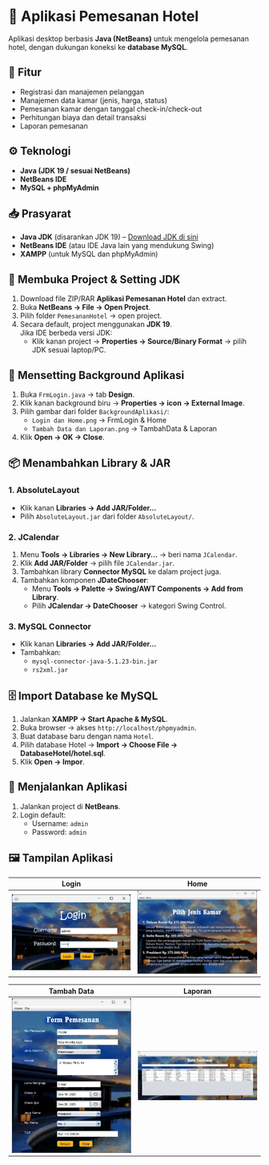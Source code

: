 # 🏨 Aplikasi Pemesanan Hotel

Aplikasi desktop berbasis **Java (NetBeans)** untuk mengelola pemesanan hotel, dengan dukungan koneksi ke **database MySQL**.

## 🚀 Fitur
- Registrasi dan manajemen pelanggan
- Manajemen data kamar (jenis, harga, status)
- Pemesanan kamar dengan tanggal check-in/check-out
- Perhitungan biaya dan detail transaksi
- Laporan pemesanan
  
## ⚙️ Teknologi
- **Java (JDK 19 / sesuai NetBeans)**  
- **NetBeans IDE**  
- **MySQL + phpMyAdmin**

## 📥 Prasyarat
- **Java JDK** (disarankan JDK 19) – [Download JDK di sini](https://www.oracle.com/java/technologies/javase/jdk19-archive-downloads.html)
- **NetBeans IDE** (atau IDE Java lain yang mendukung Swing)
- **XAMPP** (untuk MySQL dan phpMyAdmin)

## 📂 Membuka Project & Setting JDK
1. Download file ZIP/RAR **Aplikasi Pemesanan Hotel** dan extract.
2. Buka **NetBeans → File → Open Project**.
3. Pilih folder `PemesananHotel` → open project.
4. Secara default, project menggunakan **JDK 19**.  
   Jika IDE berbeda versi JDK:
   - Klik kanan project → **Properties → Source/Binary Format** → pilih JDK sesuai laptop/PC.

## 🎨 Mensetting Background Aplikasi
1. Buka `FrmLogin.java` → tab **Design**.
2. Klik kanan background biru → **Properties → icon → External Image**.
3. Pilih gambar dari folder `BackgroundAplikasi/`:
   - `Login dan Home.png` → FrmLogin & Home  
   - `Tambah Data dan Laporan.png` → TambahData & Laporan
4. Klik **Open → OK → Close**.

## 📦 Menambahkan Library & JAR

### 1. AbsoluteLayout
- Klik kanan **Libraries → Add JAR/Folder...**  
- Pilih `AbsoluteLayout.jar` dari folder `AbsoluteLayout/`.

### 2. JCalendar
1. Menu **Tools → Libraries → New Library...** → beri nama `JCalendar`.
2. Klik **Add JAR/Folder** → pilih file `JCalendar.jar`.
3. Tambahkan library **Connector MySQL** ke dalam project juga.
4. Tambahkan komponen **JDateChooser**:
   - Menu **Tools → Palette → Swing/AWT Components → Add from Library**.
   - Pilih **JCalendar → DateChooser** → kategori Swing Control.

### 3. MySQL Connector
- Klik kanan **Libraries → Add JAR/Folder...**
- Tambahkan:
  - `mysql-connector-java-5.1.23-bin.jar`
  - `rs2xml.jar`

## 🗄️ Import Database ke MySQL
1. Jalankan **XAMPP → Start Apache & MySQL**.
2. Buka browser → akses `http://localhost/phpmyadmin`.
3. Buat database baru dengan nama `Hotel`.
4. Pilih database Hotel → **Import → Choose File → DatabaseHotel/hotel.sql**.  
5. Klik **Open → Impor**.

## 🚀 Menjalankan Aplikasi
1. Jalankan project di **NetBeans**.
2. Login default:
   - Username: `admin`
   - Password: `admin`

## 🖼️ Tampilan Aplikasi

| Login | Home |
|-------|------|
| <img src="assets/images/Login.png" alt="Login" width="430"/> | <img src="assets/images/Home.png" alt="Home" width="430"/> |

| Tambah Data | Laporan |
|-------------|---------|
| <img src="assets/images/Pemesanan.png" alt="Tambah Data" width="430"/> | <img src="assets/images/Laporan.png" alt="Laporan" width="430"/> |

